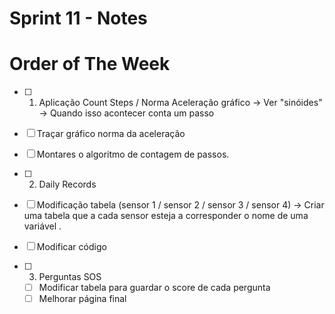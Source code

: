 # Sprint 11 - Notes 

# Order of The Week

- [ ]  1. Aplicação Count Steps / Norma Aceleração gráfico -> Ver "sinóides" -> Quando isso acontecer conta um passo
  - [ ]  Traçar gráfico norma da aceleração
  - [ ]  Montares o algoritmo de contagem de passos.

- [ ]  2. Daily Records 
  - [ ]  Modificação tabela (sensor 1 / sensor 2 / sensor 3 / sensor 4) -> Criar uma tabela que a cada sensor esteja a corresponder o nome de uma variável .
  - [ ]  Modificar código
  
- [ ] 3. Perguntas SOS
  - [ ] Modificar tabela para guardar o score de cada pergunta
  - [ ] Melhorar página final
